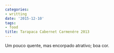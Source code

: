 ```yaml
---
categories:
- writting
date: '2015-12-10'
tags:
- food
title: Tarapaca Cabernet Carmenére 2013
---
```


Um pouco quente, mas encorpado atrativo; boa cor.

